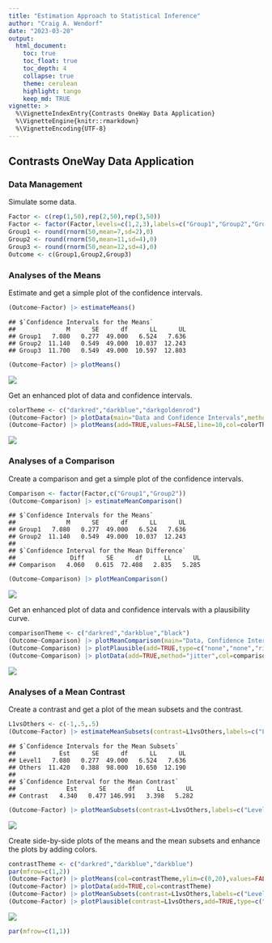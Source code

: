 ```yaml
---
title: "Estimation Approach to Statistical Inference"
author: "Craig A. Wendorf"
date: "2023-03-20"
output:
  html_document:
    toc: true
    toc_float: true
    toc_depth: 4
    collapse: true
    theme: cerulean
    highlight: tango
    keep_md: TRUE
vignette: >
  %\VignetteIndexEntry{Contrasts OneWay Data Application}
  %\VignetteEngine{knitr::rmarkdown}
  %\VignetteEncoding{UTF-8}
---
```






## Contrasts OneWay Data Application

### Data Management

Simulate some data.

```r
Factor <- c(rep(1,50),rep(2,50),rep(3,50))
Factor <- factor(Factor,levels=c(1,2,3),labels=c("Group1","Group2","Group3"))
Group1 <- round(rnorm(50,mean=7,sd=2),0)
Group2 <- round(rnorm(50,mean=11,sd=4),0)
Group3 <- round(rnorm(50,mean=12,sd=4),0)
Outcome <- c(Group1,Group2,Group3)
```

### Analyses of the Means

Estimate and get a simple plot of the confidence intervals.

```r
(Outcome~Factor) |> estimateMeans()
```

```
## $`Confidence Intervals for the Means`
##              M      SE      df      LL      UL
## Group1   7.080   0.277  49.000   6.524   7.636
## Group2  11.140   0.549  49.000  10.037  12.243
## Group3  11.700   0.549  49.000  10.597  12.803
```

```r
(Outcome~Factor) |> plotMeans()
```

![](figures/Contrasts-OneWay-ConfidenceA-1.png)<!-- -->

Get an enhanced plot of data and confidence intervals.

```r
colorTheme <- c("darkred","darkblue","darkgoldenrod")
(Outcome~Factor) |> plotData(main="Data and Confidence Intervals",method="jitter",col=colorTheme)
(Outcome~Factor) |> plotMeans(add=TRUE,values=FALSE,line=10,col=colorTheme)
```

![](figures/Contrasts-OneWay-ConfidenceB-1.png)<!-- -->

### Analyses of a Comparison

Create a comparison and get a simple plot of the confidence intervals.

```r
Comparison <- factor(Factor,c("Group1","Group2"))
(Outcome~Comparison) |> estimateMeanComparison()
```

```
## $`Confidence Intervals for the Means`
##              M      SE      df      LL      UL
## Group1   7.080   0.277  49.000   6.524   7.636
## Group2  11.140   0.549  49.000  10.037  12.243
## 
## $`Confidence Interval for the Mean Difference`
##               Diff      SE      df      LL      UL
## Comparison   4.060   0.615  72.408   2.835   5.285
```

```r
(Outcome~Comparison) |> plotMeanComparison()
```

![](figures/Contrasts-OneWay-ComparisonA-1.png)<!-- -->

Get an enhanced plot of data and confidence intervals with a plausibility curve.

```r
comparisonTheme <- c("darkred","darkblue","black")
(Outcome~Comparison) |> plotMeanComparison(main="Data, Confidence Intervals, and a Plausibility Curve",ylim=c(0,20),values=FALSE,col=comparisonTheme)
(Outcome~Comparison) |> plotPlausible(add=TRUE,type=c("none","none","right"),col=comparisonTheme)
(Outcome~Comparison) |> plotData(add=TRUE,method="jitter",col=comparisonTheme)
```

![](figures/Contrasts-OneWay-ComparisonB-1.png)<!-- -->

### Analyses of a Mean Contrast

Create a contrast and get a plot of the mean subsets and the contrast.

```r
L1vsOthers <- c(-1,.5,.5)
(Outcome~Factor) |> estimateMeanSubsets(contrast=L1vsOthers,labels=c("Level1","Others"))
```

```
## $`Confidence Intervals for the Mean Subsets`
##            Est      SE      df      LL      UL
## Level1   7.080   0.277  49.000   6.524   7.636
## Others  11.420   0.388  98.000  10.650  12.190
## 
## $`Confidence Interval for the Mean Contrast`
##              Est      SE      df      LL      UL
## Contrast   4.340   0.477 146.991   3.398   5.282
```

```r
(Outcome~Factor) |> plotMeanSubsets(contrast=L1vsOthers,labels=c("Level1","Others"))
```

![](figures/Contrasts-OneWay-ContrastA-1.png)<!-- -->

Create side-by-side plots of the means and the mean subsets and enhance the plots by adding colors.

```r
contrastTheme <- c("darkred","darkblue","darkblue")
par(mfrow=c(1,2))
(Outcome~Factor) |> plotMeans(col=contrastTheme,ylim=c(0,20),values=FALSE,main="")
(Outcome~Factor) |> plotData(add=TRUE,col=contrastTheme)
(Outcome~Factor) |> plotMeanSubsets(contrast=L1vsOthers,labels=c("Level1","Others"),col=comparisonTheme,ylim=c(0,20),ylab="",values=FALSE,main="")
(Outcome~Factor) |> plotPlausible(contrast=L1vsOthers,add=TRUE,type=c("none","none","right"),col=comparisonTheme)
```

![](figures/Contrasts-OneWay-ContrastB-1.png)<!-- -->

```r
par(mfrow=c(1,1))
```
